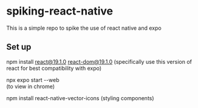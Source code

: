 # spiking-react-native

This is a simple repo to spike the use of react native and expo

## Set up

npm install react@19.1.0 react-dom@19.1.0
(specifically use this version of react for best compatibility with expo)

npx expo start --web  
(to view in chrome)

npm install react-native-vector-icons
(styling components)
